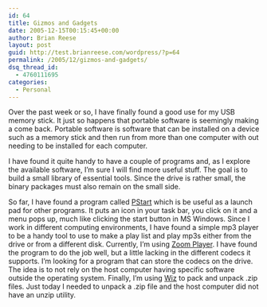 ```yaml
---
id: 64
title: Gizmos and Gadgets
date: 2005-12-15T00:15:45+00:00
author: Brian Reese
layout: post
guid: http://test.brianreese.com/wordpress/?p=64
permalink: /2005/12/gizmos-and-gadgets/
dsq_thread_id:
  - 4760111695
categories:
  - Personal
---
```

Over the past week or so, I have finally found a good use for my USB memory stick. It just so happens that portable software is seemingly making a come back. Portable software is software that can be installed on a device such as a memory stick and then run from more than one computer with out needing to be installed for each computer.

I have found it quite handy to have a couple of programs and, as I explore the available software, I&#8217;m sure I will find more useful stuff. The goal is to build a small library of essential tools. Since the drive is rather small, the binary packages must also remain on the small side.

So far, I have found a program called [PStart](http://www.pegtop.de/start/) which is be useful as a launch pad for other programs. It puts an icon in your task bar, you click on it and a menu pops up, much like clicking the start button in MS Windows. Since I work in different computing environments, I have found a simple mp3 player to be a handy tool to use to make a play list and play mp3s either from the drive or from a different disk. Currently, I&#8217;m using [Zoom Player](http://www.inmatrix.com/zplayer/). I have found the program to do the job well, but a little lacking in the different codecs it supports. I&#8217;m looking for a program that can store the codecs on the drive. The idea is to not rely on the host computer having specific software outside the operating system. Finally, I&#8217;m using [Wiz](http://www.info-zip.org/pub/infozip/WiZ.html) to pack and unpack .zip files. Just today I needed to unpack a .zip file and the host computer did not have an unzip utility.